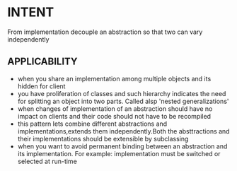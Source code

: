 # INTENT

From implementation decouple an abstraction so that two can vary independently

## APPLICABILITY

 - when you share an implementation among multiple objects and its hidden for client
 - you have proliferation of classes and such hierarchy indicates the need for splitting an object into two parts. Called alsp 'nested generalizations'
 - when changes of implementation of an abstraction should have no impact on clients and their code should not have to be recompiled
 - this pattern lets combine different abstractions and implementations,extends them independently.Both the absttractions and their implementations should be extensible by subclassing
 - when you want to avoid permanent binding between an abstraction and its implementation. For example: implementation must be switched or selected at run-time
